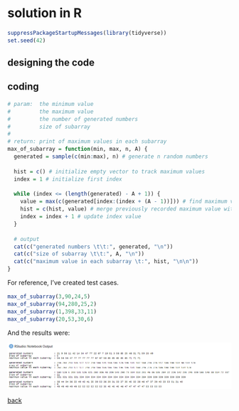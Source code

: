 # solution in R

```r
suppressPackageStartupMessages(library(tidyverse))
set.seed(42)
```

## designing the code

## coding

```r
# param:  the minimum value
#         the maximum value
#         the number of generated numbers
#         size of subarray
#
# return: print of maximum values in each subarray
max_of_subarray = function(min, max, n, A) {
  generated = sample(c(min:max), n) # generate n random numbers
  
  hist = c() # initialize empty vector to track maximum values
  index = 1 # initialize first index
  
  while (index <= (length(generated) - A + 1)) {
    value = max(c(generated[index:(index + (A - 1))])) # find maximum value in subarray
    hist = c(hist, value) # merge previously recorded maximum value with a new one
    index = index + 1 # update index value
  }
  
  # output
  cat(c("generated numbers \t\t:", generated, "\n"))
  cat(c("size of subarray \t\t:", A, "\n"))
  cat(c("maximum value in each subarray \t:", hist, "\n\n"))
}
```

For reference, I’ve created test cases.

```r
max_of_subarray(3,90,24,5)
max_of_subarray(94,280,25,2)
max_of_subarray(1,398,33,11)
max_of_subarray(20,53,30,6)
```

And the results were:

![](images/plot1.PNG)

[back](./challenge.md)
